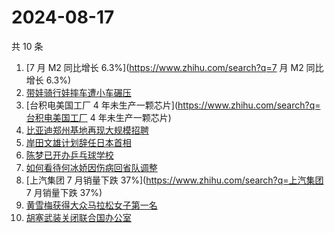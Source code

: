 # 2024-08-17

共 10 条

<!-- BEGIN ZHIHUSEARCH -->
<!-- 最后更新时间 Sat Aug 17 2024 01:07:48 GMT+0800 (China Standard Time) -->
1. [7 月 M2 同比增长 6.3%](https://www.zhihu.com/search?q=7 月 M2 同比增长 6.3%)
1. [带娃骑行娃摔车遭小车碾压](https://www.zhihu.com/search?q=带娃骑行娃摔车遭小车碾压)
1. [台积电美国工厂 4 年未生产一颗芯片](https://www.zhihu.com/search?q=台积电美国工厂 4 年未生产一颗芯片)
1. [比亚迪郑州基地再现大规模招聘](https://www.zhihu.com/search?q=比亚迪郑州基地再现大规模招聘)
1. [岸田文雄计划辞任日本首相](https://www.zhihu.com/search?q=岸田文雄计划辞任日本首相)
1. [陈梦已开办乒乓球学校](https://www.zhihu.com/search?q=陈梦已开办乒乓球学校)
1. [如何看待何冰娇因伤病回省队调整](https://www.zhihu.com/search?q=如何看待何冰娇因伤病回省队调整)
1. [上汽集团 7 月销量下跌 37%](https://www.zhihu.com/search?q=上汽集团 7 月销量下跌 37%)
1. [黄雪梅获得大众马拉松女子第一名](https://www.zhihu.com/search?q=黄雪梅获得大众马拉松女子第一名)
1. [胡塞武装关闭联合国办公室](https://www.zhihu.com/search?q=胡塞武装关闭联合国办公室)
<!-- END ZHIHUSEARCH -->
